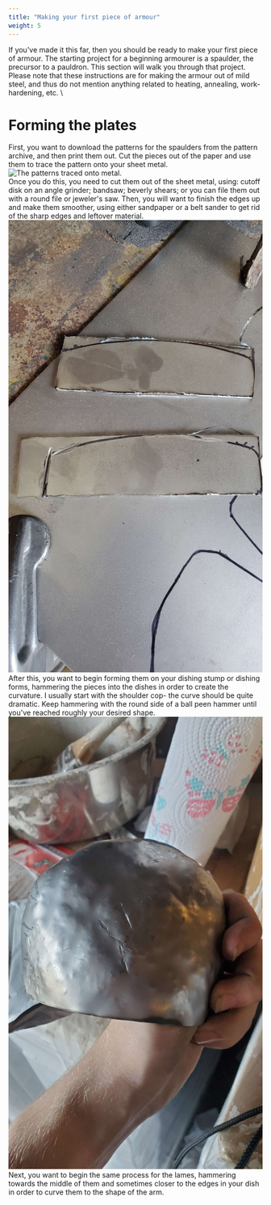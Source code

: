 ```yaml
---
title: "Making your first piece of armour"
weight: 5
---
```

If you've made it this far, then you should be ready to make your first piece of armour. The starting project for a beginning armourer is a spaulder, the precursor to a pauldron. This section will walk you through that project. Please note that these instructions are for making the armour out of mild steel, and thus do not mention anything related to heating, annealing, work-hardening, etc.
\
# Forming the plates
First, you want to download the patterns for the spaulders from the pattern archive, and then print them out. Cut the pieces out of the paper and use them to trace the pattern onto your sheet metal.
\
![The patterns traced onto metal.](main/static/images/armouring/tutorial/tut1.jpg)
\
Once you do this, you need to cut them out of the sheet metal, using: cutoff disk on an angle grinder; bandsaw; beverly shears; or you can file them out with a round file or jeweler's saw. Then, you will want to 
finish the edges up and make them smoother, using either sandpaper or a belt sander to get rid of the sharp edges and leftover material.
\
![Your cut out armour plates should look similar to this.](static/images/armouring/tutorial/tut2.jpg)
\
After this, you want to begin forming them on your dishing stump or dishing forms, hammering the pieces into the dishes in order to create the curvature. I usually start with the shoulder cop- the curve should be
quite dramatic. Keep hammering with the round side of a ball peen hammer until you've reached roughly your desired shape.
\
![The shoulder cop should begin to take a dramatic curved shape like so.](static/images/armouring/tutorial/tut3.jpg)
\
Next, you want to begin the same process for the lames, hammering towards the middle of them and sometimes closer to the edges in your dish in order to curve them to the shape of the arm.
